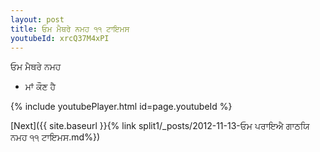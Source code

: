```yaml
---
layout: post
title: ਓਮ ਮੈਥਰੇ ਨਮਹ ੧੧ ਟਾਇਮਸ
youtubeId: xrcQ37M4xPI
---
```

 
 
 ਓਮ ਮੈਥਰੇ ਨਮਹ  
 
 -  ਮਾਂ ਕੌਣ ਹੈ 
 
  
 
  
 
 
 
 
 
 


{% include youtubePlayer.html id=page.youtubeId %}
 
[Next]({{ site.baseurl }}{% link  split1/_posts/2012-11-13-ਓਮ ਪਰਾਇਐ ਗਾਠਯਿ ਨਮਹ ੧੧ ਟਾਇਮਸ.md%})
 
